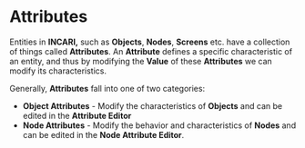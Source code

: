 # Attributes

Entities in **INCARI,** such as **Objects**, **Nodes**, **Screens** etc. have a collection of things called **Attributes**. An **Attribute** defines a specific characteristic of an entity, and thus by modifying the **Value** of these **Attributes** we can modify its characteristics.

Generally, **Attributes** fall into one of two categories:

* **Object Attributes** - Modify the characteristics of **Objects** and can be edited in the **Attribute Editor**
* **Node Attributes** - Modify the behavior and characteristics of **Nodes** and can be edited in the **Node Attribute Editor**.

